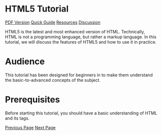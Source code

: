 # HTML5 Tutorial
[PDF Version](../html5/html5_pdf_version.md)
[Quick Guide](../html5/html5_quick_guide.md)
[Resources](../html5/html5_useful_resources.md)
[Discussion](../html5/html5_discussion.md)

HTML5 is the latest and most enhanced version of HTML. Technically, HTML is not a programming language, but rather a markup language. In this tutorial, we will discuss the features of HTML5 and how to use it in practice.

# Audience
This tutorial has been designed for beginners in  to make them understand the basic-to-advanced concepts of the subject.

# Prerequisites
Before starting this tutorial, you should have a basic understanding of HTML and its tags.


[Previous Page](../html5/index.md) [Next Page](../html5/html5_overview.md) 
